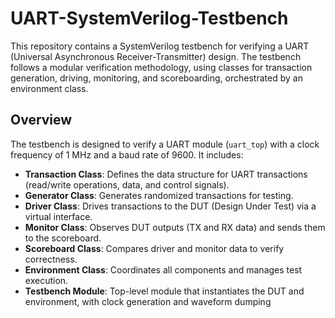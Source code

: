 # UART-SystemVerilog-Testbench

This repository contains a SystemVerilog testbench for verifying a UART (Universal Asynchronous Receiver-Transmitter) design. The testbench follows a modular verification methodology, using classes for transaction generation, driving, monitoring, and scoreboarding, orchestrated by an environment class.

## Overview

The testbench is designed to verify a UART module (`uart_top`) with a clock frequency of 1 MHz and a baud rate of 9600. It includes:
- **Transaction Class**: Defines the data structure for UART transactions (read/write operations, data, and control signals).
- **Generator Class**: Generates randomized transactions for testing.
- **Driver Class**: Drives transactions to the DUT (Design Under Test) via a virtual interface.
- **Monitor Class**: Observes DUT outputs (TX and RX data) and sends them to the scoreboard.
- **Scoreboard Class**: Compares driver and monitor data to verify correctness.
- **Environment Class**: Coordinates all components and manages test execution.
- **Testbench Module**: Top-level module that instantiates the DUT and environment, with clock generation and waveform dumping
